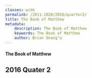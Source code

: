 ```yaml
---
classes: wide
permalink: /2011-2020/2016/quarter2/
title: The Book of Matthew
metadata:
    description: The Book of Matthew
    keywords: The Book of Matthew
    author: Brian Onang'o
---
```


#### The Book of Matthew

## 2016 Quater 2
